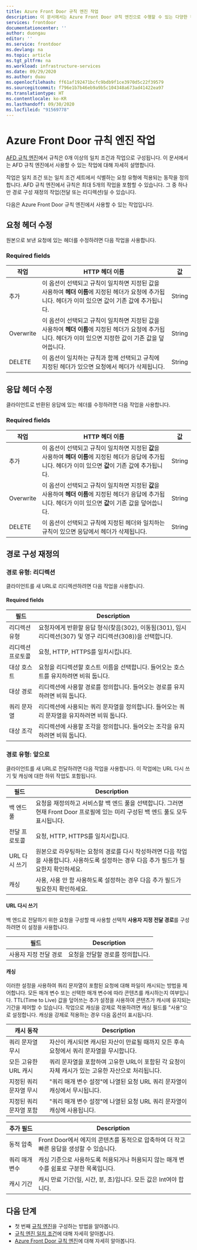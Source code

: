 ```yaml
---
title: Azure Front Door 규칙 엔진 작업
description: 이 문서에서는 Azure Front Door 규칙 엔진으로 수행할 수 있는 다양한 작업 목록을 제공합니다.
services: frontdoor
documentationcenter: ''
author: duongau
editor: ''
ms.service: frontdoor
ms.devlang: na
ms.topic: article
ms.tgt_pltfrm: na
ms.workload: infrastructure-services
ms.date: 09/29/2020
ms.author: duau
ms.openlocfilehash: ff61af192471bcfc9bdb9f1ce3970d5c22f39579
ms.sourcegitcommit: f796e1b7b46eb9a9b5c104348a673ad41422ea97
ms.translationtype: HT
ms.contentlocale: ko-KR
ms.lasthandoff: 09/30/2020
ms.locfileid: "91569778"
---
```

# <a name="azure-front-door-rules-engine-actions"></a>Azure Front Door 규칙 엔진 작업

[AFD 규칙 엔진](front-door-rules-engine.md)에서 규칙은 0개 이상의 일치 조건과 작업으로 구성됩니다. 이 문서에서는 AFD 규칙 엔진에서 사용할 수 있는 작업에 대해 자세히 설명합니다.

작업은 일치 조건 또는 일치 조건 세트에서 식별하는 요청 유형에 적용되는 동작을 정의합니다. AFD 규칙 엔진에서 규칙은 최대 5개의 작업을 포함할 수 있습니다. 그 중 하나만 경로 구성 재정의 작업(전달 또는 리디렉션)일 수 있습니다.

다음은 Azure Front Door 규칙 엔진에서 사용할 수 있는 작업입니다.  

## <a name="modify-request-header"></a>요청 헤더 수정

원본으로 보낸 요청에 있는 헤더를 수정하려면 다음 작업을 사용합니다.

### <a name="required-fields"></a>Required fields

작업 | HTTP 헤더 이름 | 값
-------|------------------|------
추가 | 이 옵션이 선택되고 규칙이 일치하면 지정된 값을 사용하여 **헤더 이름**에 지정된 헤더가 요청에 추가됩니다. 헤더가 이미 있으면 값이 기존 값에 추가됩니다. | String
Overwrite | 이 옵션이 선택되고 규칙이 일치하면 지정된 값을 사용하여 **헤더 이름**에 지정된 헤더가 요청에 추가됩니다. 헤더가 이미 있으면 지정한 값이 기존 값을 덮어씁니다. | String
DELETE | 이 옵션이 일치하는 규칙과 함께 선택되고 규칙에 지정된 헤더가 있으면 요청에서 헤더가 삭제됩니다. | String

## <a name="modify-response-header"></a>응답 헤더 수정

클라이언트로 반환된 응답에 있는 헤더를 수정하려면 다음 작업을 사용합니다.

### <a name="required-fields"></a>Required fields

작업 | HTTP 헤더 이름 | 값
-------|------------------|------
추가 | 이 옵션이 선택되고 규칙이 일치하면 지정된 **값**을 사용하여 **헤더 이름**에 지정된 헤더가 응답에 추가됩니다. 헤더가 이미 있으면 **값**이 기존 값에 추가됩니다. | String
Overwrite | 이 옵션이 선택되고 규칙이 일치하면 지정된 **값**을 사용하여 **헤더 이름**에 지정된 헤더가 응답에 추가됩니다. 헤더가 이미 있으면 **값**이 기존 값을 덮어씁니다. | String
DELETE | 이 옵션이 선택되고 규칙에 지정된 헤더와 일치하는 규칙이 있으면 응답에서 헤더가 삭제됩니다. | String

## <a name="route-configuration-overrides"></a>경로 구성 재정의 

### <a name="route-type-redirect"></a>경로 유형: 리디렉션

클라이언트를 새 URL로 리디렉션하려면 다음 작업을 사용합니다. 

#### <a name="required-fields"></a>Required fields

필드 | Description 
------|------------
리디렉션 유형 | 요청자에게 반환할 응답 형식(찾음(302), 이동됨(301), 임시 리디렉션(307) 및 영구 리디렉션(308))을 선택합니다.
리디렉션 프로토콜 | 요청, HTTP, HTTPS를 일치시킵니다.
대상 호스트 | 요청을 리디렉션할 호스트 이름을 선택합니다. 들어오는 호스트를 유지하려면 비워 둡니다.
대상 경로 | 리디렉션에 사용할 경로를 정의합니다. 들어오는 경로를 유지하려면 비워 둡니다.  
쿼리 문자열 | 리디렉션에 사용되는 쿼리 문자열을 정의합니다. 들어오는 쿼리 문자열을 유지하려면 비워 둡니다. 
대상 조각 | 리디렉션에 사용할 조각을 정의합니다. 들어오는 조각을 유지하려면 비워 둡니다. 


### <a name="route-type-forward"></a>경로 유형: 앞으로

클라이언트를 새 URL로 전달하려면 다음 작업을 사용합니다. 이 작업에는 URL 다시 쓰기 및 캐싱에 대한 하위 작업도 포함됩니다. 

필드 | Description 
------|------------
백 엔드 풀 | 요청을 재정의하고 서비스할 백 엔드 풀을 선택합니다. 그러면 현재 Front Door 프로필에 있는 미리 구성된 백 엔드 풀도 모두 표시됩니다. 
전달 프로토콜 | 요청, HTTP, HTTPS를 일치시킵니다.
URL 다시 쓰기 | 원본으로 라우팅하는 요청의 경로를 다시 작성하려면 다음 작업을 사용합니다. 사용하도록 설정하는 경우 다음 추가 필드가 필요한지 확인하세요.
캐싱 | 사용, 사용 안 함 사용하도록 설정하는 경우 다음 추가 필드가 필요한지 확인하세요. 

#### <a name="url-rewrite"></a>URL 다시 쓰기

백 엔드로 전달하기 위한 요청을 구성할 때 사용할 선택적 **사용자 지정 전달 경로**를 구성하려면 이 설정을 사용합니다.

필드 | Description 
------|------------
사용자 지정 전달 경로 | 요청을 전달할 경로를 정의합니다. 

#### <a name="caching"></a>캐싱

이러한 설정을 사용하여 쿼리 문자열이 포함된 요청에 대해 파일이 캐시되는 방법을 제어합니다. 모든 매개 변수 또는 선택한 매개 변수에 따라 콘텐츠를 캐시하는지 여부입니다. TTL(Time to Live) 값을 덮어쓰는 추가 설정을 사용하여 콘텐츠가 캐시에 유지되는 기간을 제어할 수 있습니다. 작업으로 캐싱을 강제로 적용하려면 캐싱 필드를 "사용"으로 설정합니다. 캐싱을 강제로 적용하는 경우 다음 옵션이 표시됩니다. 

캐시 동작 |  Description              
---------------|----------------
쿼리 문자열 무시 | 자산이 캐시되면 캐시된 자산이 만료될 때까지 모든 후속 요청에서 쿼리 문자열을 무시합니다.
모든 고유한 URL 캐시 | 쿼리 문자열을 포함하여 고유한 URL이 포함된 각 요청이 자체 캐시가 있는 고유한 자산으로 처리됩니다.
지정된 쿼리 문자열 무시 | "쿼리 매개 변수 설정"에 나열된 요청 URL 쿼리 문자열이 캐싱에서 무시됩니다.
지정된 쿼리 문자열 포함 | "쿼리 매개 변수 설정"에 나열된 요청 URL 쿼리 문자열이 캐싱에 사용됩니다.

추가 필드 |  Description 
------------------|---------------
동적 압축 | Front Door에서 에지의 콘텐츠를 동적으로 압축하여 더 작고 빠른 응답을 생성할 수 있습니다.
쿼리 매개 변수 | 캐싱 기준으로 사용하도록 허용되거나 허용되지 않는 매개 변수를 쉼표로 구분한 목록입니다.
캐시 기간 | 캐시 만료 기간(일, 시간, 분, 초)입니다. 모든 값은 Int여야 합니다. 

## <a name="next-steps"></a>다음 단계

- 첫 번째 [규칙 엔진](front-door-tutorial-rules-engine.md)을 구성하는 방법을 알아봅니다. 
- [규칙 엔진 일치 조건](front-door-rules-engine-match-conditions.md)에 대해 자세히 알아봅니다.
- [Azure Front Door 규칙 엔진](front-door-rules-engine.md)에 대해 자세히 알아봅니다.
